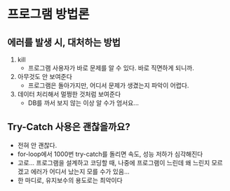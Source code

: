 # 프로그램 방법론
## 에러를 발생 시, 대처하는 방법
1. kill
    - 프로그램 사용자가 바로 문제를 알 수 있다. 바로 직면하게 되니까.
2. 아무것도 안 보여준다
    - 프로그램은 돌아가지만, 어디서 문제가 생겼는지 파악이 어렵다.
3. 데이터 처리해서 멀쩡한 것처럼 보여준다
    - DB를 까서 보지 않는 이상 알 수가 엄서요...

## Try-Catch 사용은 괜찮을까요?
- 전혀 안 괜찮다.
- for-loop에서 1000번 try-catch를 돌리면 속도, 성능 저하가 심각해진다
- 고로... 프로그램을 설계하고 코딩할 때, 나중에 프로그램이 느린데 왜 느린지 모르겠고 에러가 어디서 났는지 모를 수가 있음...
- 한 마디로, 유지보수의 용도로는 최악이다

